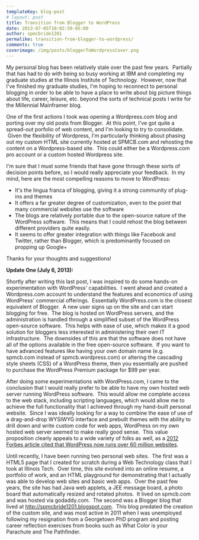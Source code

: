 ```yaml
---
templateKey: blog-post
# layout: post
title: Transition from Blogger to WordPress
date: 2013-07-05T10:02:59-05:00 
author: spmcbride1201
permalike: transition-from-blogger-to-wordpress/
comments: true
coverimage: /img/posts/bloggerToWordpressCover.png
---
```

My personal blog has been relatively stale over the past few years.  Partially that has had to do with being so busy working at IBM and completing my graduate studies at the Illinois Institute of Technology.  However, now that I've finished my graduate studies, I'm hoping to reconnect to personal blogging in order to be able to have a place to write about big picture things about life, career, leisure, etc. beyond the sorts of technical posts I write for the Millennial Mainframer blog.</span>

One of the first actions I took was opening a Wordpress.com blog and porting over my old posts from Blogger.  At this point, I've got quite a spread-out porfolio of web content, and I'm looking to try to consolidate.  Given the flexibility of Wordpress, I'm particularly thinking about phasing out my custom HTML site currently hosted at SPMCB.com and rehosting the content on a Wordpress-based site.  This could either be a Wordpress.com pro account or a custom hosted Wordpress site.

I'm sure that I must some friends that have gone through these sorts of decision points before, so I would really appreciate your feedback.  In my mind, here are the most compelling reasons to move to WordPress:
<ul>
	<li>It's the lingua franca of blogging, giving it a strong community of plug-ins and themes</li>
	<li>It offers a far greater degree of customization, even to the point that many commercial websites use the software</li>
	<li>The blogs are relatively portable due to the open-source nature of the WordPress software.  This means that I could rehost the blog between different providers quite easily.</li>
	<li>It seems to offer greater integration with things like Facebook and Twitter, rather than Blogger, which is predominantly focused on propping up Google+</li>
</ul>
Thanks for your thoughts and suggestions!

<strong>Update One (July 6, 2013):</strong>

Shortly after writing this last post, I was inspired to do some hands-on experimentation with WordPress' capabilities.  I went ahead and created a Wordpress.com account to understand the features and economics of using WordPress' commercial offerings.  Essentially WordPress.com is the closest equivalent of Blogger.  A new user signs up on the site and can start blogging for free.  The blog is hosted on WordPress servers, and the administration is handled through a simplified subset of the WordPress open-source software.  This helps with ease of use, which makes it a good solution for bloggers less interested in administering their own IT infrastructure.  The downsides of this are that the software does not have all of the options available in the free open-source software.  If you want to have advanced features like having your own domain name (e.g. spmcb.com instead of spmcb.wordpress.com) or altering the cascading style sheets (CSS) of a WordPress theme, then you essentially are pushed to purchase the WordPress Premium package for $99 per year.

After doing some experimentations with WordPress.com, I came to the conclusion that I would really prefer to be able to have my own hosted web server running WordPress software.  This would allow me complete access to the web stack, including scripting languages, which would allow me to achieve the full functionality that I achieved through my hand-built personal website.  Since I was ideally looking for a way to combine the ease of use of a drag-and-drop WYSIWYG interface and prebuilt themes with the ability to drill down and write custom code for web apps, WordPress on my own hosted web server seemed to make really good sense.  This value proposition clearly appeals to a wide variety of folks as well, as a <a href="http://www.forbes.com/sites/jjcolao/2012/09/05/the-internets-mother-tongue/" target="_blank">2012 Forbes article cited that WordPress now runs over 60 million websites</a>.

Until recently, I have been running two personal web sites.  The first was a HTML5 page that I created for scratch during a Web Technology class that I took at Illinois Tech.  Over time, this site evolved into an online resume, a portfolio of work, and an HTML playground for demonstrating that I actually was able to develop web sites and basic web apps.  Over the past few years, the site has had Java web applets, a JEE message board, a photo board that automatically resized and rotated photos.  It lived on spmcb.com and was hosted via godaddy.com.  The second was a Blogger blog that lived at http://spmcbride1201.blogspot.com.  This blog predated the creation of the custom site, and was most active in 2011 when I was unemployed following my resignation from a Georgetown PhD program and posting career reflection exercises from books such as What Color is your Parachute and The Pathfinder.
